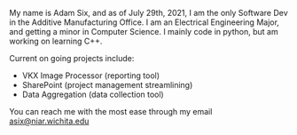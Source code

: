 My name is Adam Six, and as of July 29th, 2021, I am the only Software Dev in the Additive Manufacturing Office.
I am an Electrical Engineering Major, and getting a minor in Computer Science. I mainly code in python, but am working on learning C++.

Current on going projects include:
  - VKX Image Processor (reporting tool)
  - SharePoint (project management streamlining)
  - Data Aggregation (data collection tool)

You can reach me with the most ease through my email asix@niar.wichita.edu
